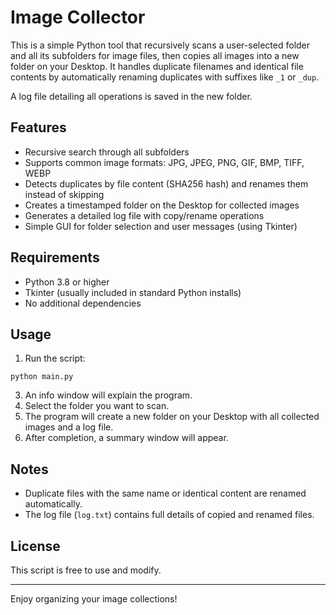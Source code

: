# Image Collector

This is a simple Python tool that recursively scans a user-selected folder and all its subfolders for image files, then copies all images into a new folder on your Desktop. It handles duplicate filenames and identical file contents by automatically renaming duplicates with suffixes like `_1` or `_dup`. 

A log file detailing all operations is saved in the new folder.

## Features

- Recursive search through all subfolders
- Supports common image formats: JPG, JPEG, PNG, GIF, BMP, TIFF, WEBP
- Detects duplicates by file content (SHA256 hash) and renames them instead of skipping
- Creates a timestamped folder on the Desktop for collected images
- Generates a detailed log file with copy/rename operations
- Simple GUI for folder selection and user messages (using Tkinter)

## Requirements

- Python 3.8 or higher
- Tkinter (usually included in standard Python installs)
- No additional dependencies

## Usage

1. Run the script:
```
python main.py
```
3. An info window will explain the program.
3. Select the folder you want to scan.
4. The program will create a new folder on your Desktop with all collected images and a log file.
5. After completion, a summary window will appear.

## Notes

- Duplicate files with the same name or identical content are renamed automatically.
- The log file (`log.txt`) contains full details of copied and renamed files.

## License

This script is free to use and modify.

---

Enjoy organizing your image collections!
